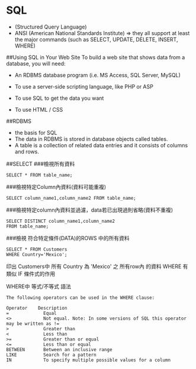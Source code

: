 # SQL
- (Structured Query Language)
- ANSI (American National Standards Institute)
  => they all support at least the major commands (such as SELECT, UPDATE, DELETE, INSERT, WHERE)

##Using SQL in Your Web Site
To build a web site that shows data from a database, you will need:

- An RDBMS database program (i.e. MS Access, SQL Server, MySQL)

- To use a server-side scripting language, like PHP or ASP

- To use SQL to get the data you want

- To use HTML / CSS

##RDBMS

- the basis for SQL
- The data in RDBMS is stored in database objects called tables.
- A table is a collection of related data entries and it consists of columns and rows.

##SELECT
###檢視所有資料
```
SELECT * FROM table_name;
```

###檢視特定Column內資料(資料可能重複)
```
SELECT column_name1,column_name2 FROM table_name;
```

###檢視特定column內資料並過濾，data若已出現過則省略(資料不重複)
```
SELECT DISTINCT column_name1,column_name2 
FROM table_name;
```

###檢視 符合特定條件(DATA)的ROWS 中的所有資料
```
SELECT * FROM Customers
WHERE Country='Mexico';
```
印出 Customers中 所有 Country 為 'Mexico' 之 所有row內 的資料
WHERE 有類似 IF 條件式的作用

WHERE中 等式/不等式 語法
```
The following operators can be used in the WHERE clause:

Operator	Description
=	          Equal
<>	          Not equal. Note: In some versions of SQL this operator may be written as !=
>	          Greater than
<	          Less than
>=	          Greater than or equal
<=	          Less than or equal
BETWEEN	      Between an inclusive range
LIKE	      Search for a pattern
IN	          To specify multiple possible values for a column

```

